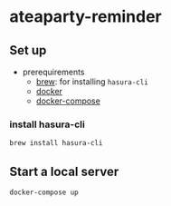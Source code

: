 # ateaparty-reminder

## Set up

* prerequirements
    * [brew](https://brew.sh): for installing `hasura-cli`
    * [docker](https://docs.docker.com/docker-for-mac/install/)
    * [docker-compose](https://docs.docker.com/compose/install/)

### install hasura-cli

```bash
brew install hasura-cli
```

## Start a local server

```bash
docker-compose up
```